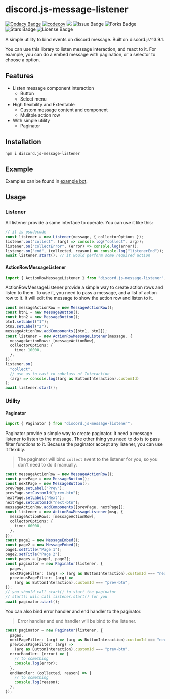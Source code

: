 # discord.js-message-listener

[![Codacy Badge](https://app.codacy.com/project/badge/Grade/9adb733cddfe4b8cad2514b29b026ce4)](https://www.codacy.com/gh/ppodds/discord.js-message-listener/dashboard?utm_source=github.com&utm_medium=referral&utm_content=ppodds/discord.js-message-listener&utm_campaign=Badge_Grade)
[![codecov](https://codecov.io/gh/ppodds/discord.js-message-listener/branch/master/graph/badge.svg?token=3SGYXUG3JB)](https://codecov.io/gh/ppodds/discord.js-message-listener)
[![](https://img.shields.io/npm/dm/discord.js-message-listener)](https://www.npmjs.com/package/discord.js-message-listener)
![Issue Badge](https://img.shields.io/github/issues/ppodds/discord.js-message-listener)
![Forks Badge](https://img.shields.io/github/forks/ppodds/discord.js-message-listener)
![Stars Badge](https://img.shields.io/github/stars/ppodds/discord.js-message-listener)
![License Badge](https://img.shields.io/github/license/ppodds/discord.js-message-listener)

A simple utility to bind events on discord message. Built on discord.js^13.9.1.

You can use this library to listen message interaction, and react to it. For example, you can do a embed message with pagination, or a selector to choose a option.

## Features

- Listen message component interaction
  - Button
  - Select menu
- High flexibility and Extentable
  - Custom message content and component
  - Mulitple action row
- With simple utility
  - Paginator

## Installation

```shell
npm i discord.js-message-listener
```

## Example

Examples can be found in [example bot](https://github.com/ppodds/discord.js-message-listener/blob/master/example/index.ts).

## Usage

### Listener

All listener provide a same interface to operate. You can use it like this:

```typescript
// it is psudocode
const listener = new Listener(message, { collectorOptions });
listener.on("collect", (arg) => console.log("collect", arg));
listener.on("collectError", (error) => console.log(error));
listener.on("end", (collected, reason) => console.log("listenerEnd"));
await listener.start(); // it would perform some required action
```

#### ActionRowMessageListener

```typescript
import { ActionRowMessageListener } from "discord.js-message-listener";
```

ActionRowMessageListener provide a simple way to create action rows and listen to them.
To use it, you need to pass a message, and a list of action row to it. It will edit the message to show the action row and listen to it.

```typescript
const messageActionRow = new MessageActionRow();
const btn1 = new MessageButton();
const btn2 = new MessageButton();
btn1.setLabel("1");
btn2.setLabel("2");
messageActionRow.addComponents([btn1, btn2]);
const listener = new ActionRowMessageListener(message, {
  messageActionRows: [messageActionRow],
  collectorOptions: {
    time: 10000,
  },
});
listener.on(
  "collect",
  // use as to cast to subclass of Interaction
  (arg) => console.log((arg as ButtonInteraction).customId)
);
await listener.start();
```

### Utility

#### Paginator

```typescript
import { Paginator } from "discord.js-message-listener";
```

Paginator provide a simple way to create paginator. It need a message listener to listen to the message. The other thing you need to do is to pass filter functions to it. Because the paginator accept any listener, you can use it flexibly.

> The paginator will bind `collect` event to the listener for you, so you don't need to do it manually.

```typescript
const messageActionRow = new MessageActionRow();
const prevPage = new MessageButton();
const nextPage = new MessageButton();
prevPage.setLabel("Prev");
prevPage.setCustomId("prev-btn");
nextPage.setLabel("Next");
nextPage.setCustomId("next-btn");
messageActionRow.addComponents([prevPage, nextPage]);
const listener = new ActionRowMessageListener(msg, {
  messageActionRows: [messageActionRow],
  collectorOptions: {
    time: 60000,
  },
});
const page1 = new MessageEmbed();
const page2 = new MessageEmbed();
page1.setTitle("Page 1");
page2.setTitle("Page 2");
const pages = [page1, page2];
const paginator = new Paginator(listener, {
  pages,
  nextPageFilter: (arg) => (arg as ButtonInteraction).customId === "next-btn",
  previousPageFilter: (arg) =>
    (arg as ButtonInteraction).customId === "prev-btn",
});
// you should call start() to start the paginator
// start() will call listener.start() for you
await paginator.start();
```

You can also bind error handler and end handler to the paginator.

> Error handler and end handler will be bind to the listener.

```typescript
const paginator = new Paginator(listener, {
  pages,
  nextPageFilter: (arg) => (arg as ButtonInteraction).customId === "next-btn",
  previousPageFilter: (arg) =>
    (arg as ButtonInteraction).customId === "prev-btn",
  errorHandler: (error) => {
    // to something
    console.log(error);
  },
  endHandler: (collected, reason) => {
    // to something
    console.log(reason);
  },
});
```
